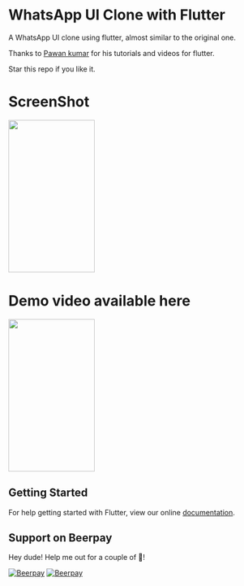 # WhatsApp UI Clone with Flutter

A WhatsApp UI clone using flutter, almost similar to the original one. 

Thanks to <a href="https://github.com/iampawan">Pawan kumar</a> for his tutorials and videos for flutter. 

Star this repo if you like it.

# ScreenShot
<img src="https://github.com/amangautam1/WhatsAppUIClone/blob/master/images/Screenshot_2018-05-13-00-01-14-278_com.yourcompany.whatsappclone.png" height=300 width=170 />

# Demo video available here
<img src="images/demo.gif" height=300 width=170/>



## Getting Started

For help getting started with Flutter, view our online
[documentation](https://flutter.io/).

## Support on Beerpay
Hey dude! Help me out for a couple of :beers:!

[![Beerpay](https://beerpay.io/amangautam1/WhatsAppUIClone/badge.svg?style=beer-square)](https://beerpay.io/amangautam1/WhatsAppUIClone)  [![Beerpay](https://beerpay.io/amangautam1/WhatsAppUIClone/make-wish.svg?style=flat-square)](https://beerpay.io/amangautam1/WhatsAppUIClone?focus=wish)
